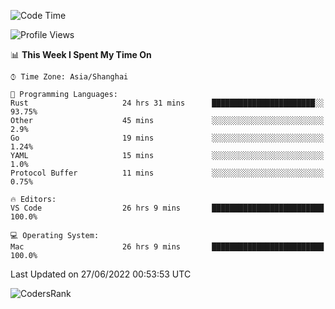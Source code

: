 <!--START_SECTION:waka-->
![Code Time](http://img.shields.io/badge/Code%20Time-1%2C440%20hrs%2045%20mins-blue)

![Profile Views](http://img.shields.io/badge/Profile%20Views-19-blue)

📊 **This Week I Spent My Time On** 

```text
⌚︎ Time Zone: Asia/Shanghai

💬 Programming Languages: 
Rust                     24 hrs 31 mins      ███████████████████████░░   93.75% 
Other                    45 mins             ░░░░░░░░░░░░░░░░░░░░░░░░░   2.9% 
Go                       19 mins             ░░░░░░░░░░░░░░░░░░░░░░░░░   1.24% 
YAML                     15 mins             ░░░░░░░░░░░░░░░░░░░░░░░░░   1.0% 
Protocol Buffer          11 mins             ░░░░░░░░░░░░░░░░░░░░░░░░░   0.75%

🔥 Editors: 
VS Code                  26 hrs 9 mins       █████████████████████████   100.0%

💻 Operating System: 
Mac                      26 hrs 9 mins       █████████████████████████   100.0%

```


 Last Updated on 27/06/2022 00:53:53 UTC
<!--END_SECTION:waka-->

![CodersRank](https://cr-skills-chart-widget.azurewebsites.net/api/api?username=BugenZhao&padding=16&tooltip=true&branding=false&sort-by-score=true&skills=Rust%2C%20Swift%2C%20C%2C%20TypeScript%2C%20Java%2C%20Go%2C%20Dart%2C%20C%2B%2B%2C%20Python%2C%20Assembly%2C%20Shell%2C%20Kotlin)
